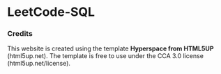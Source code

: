 # LeetCode-SQL

### Credits
This website is created using the template **Hyperspace from HTML5UP** (html5up.net).
The template is free to use under the CCA 3.0 license (html5up.net/license).
